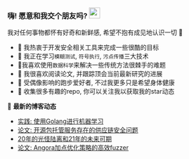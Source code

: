### 嗨! 愿意和我交个朋友吗? <a href="https://www.gautamkrishnar.com/"><img src="https://media.giphy.com/media/hvRJCLFzcasrR4ia7z/giphy.gif" width="25px"></a>
我对任何事物都怀有好奇和新鲜感, 希望不抱有成见地认识一切​ :hugs:

- :rocket: 我热衷于开发安全相关工具来完成一些很酷的目标
- 🌱 我正在学习`模糊测试`, `符号执行`, `污点传播`三大技术
- :microscope:我喜欢使用`数据科学`来解决一些传统方法很棘手的难题
- :book: 我很喜欢阅读论文, 并跟踪顶会当前最新研究的进展
- :runner: 受偶像影响的跑步爱好者, 不过我更多只是希望身体健康
- :star2: 收集很多有趣的repo, 你可以关注我以获取我的star动态​

📕 **最新的博客动态**
<!-- BLOG-POST-LIST:START -->
- [实践: 使用Golang进行机器学习](https://vancir.github.io/machine-learning-with-golang.html)
- [论文: 开源包托管服务存在的供应链安全问题](https://vancir.github.io/attacks-on-package-ecosystem.html)
- [20年的光怪陆离和21年的未来可期](https://vancir.github.io/2020-annual-summary-and-future-plan.html)
- [论文: Angora加点优化策略的高效fuzzer](https://vancir.github.io/angora-efficient-fuzzer.html)
<!-- BLOG-POST-LIST:END -->

